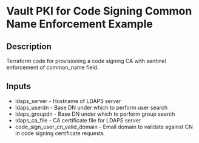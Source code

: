 # Vault PKI for Code Signing Common Name Enforcement Example

## Description
Terraform code for provisioning a code signing CA with sentinel enforcement of common_name field.

## Inputs
- ldaps_server - Hostname of LDAPS server
- ldaps_userdn - Base DN under which to perform user search
- ldaps_groupdn - Base DN under which to perform group search
- ldaps_ca_file - CA certificate file for LDAPS server
- code_sign_user_cn_valid_domain - Email domain to validate against CN in code signing certificate requests
